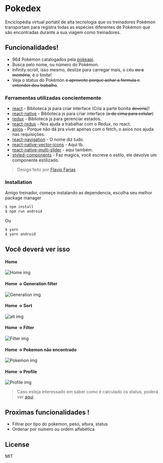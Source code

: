 # Pokedex

Enciclopédia virtual portátil de alta tecnologia que os treinadores Pokémon transportam para registra todas as espécies diferentes de Pokémon que são encontradas durante a sua viagem como treinadores.

## Funcionalidades!

- 964 Pokémon catalogados pela [pokeapi](https://pokeapi.co/).
- Busca pelo nome, ou número do Pokémon.
- Infinity scroll, isso mesmo, deslize para carregar mais, o céu ~~ou a memória~~, é o limite!
- Veja o status do Pokémon ~~e aproveite porque achar a formula e entender deu trabalho~~.

### Ferramentas utilizadas concientemente

- [react] - Biblioteca js para criar interface (Cria a parte bonita ~~deveria~~)!
- [react-native] - Biblioteca js para criar interface (~~o de cima para celular~~)
- [redux] - Biblioteca js para gerenciar estados.
- [react-redux] - Nos ajuda a trabalhar com o Redux, no react.
- [axios] - Porque não dá pra viver apenas com o fetch, o axios nos ajuda nas requisições.
- [react-navigation] - O nome diz tudo.
- [react-native-vector-icons] - Aqui tb.
- [react-native-multi-slider] - aqui também.
- [styled-components] - Faz magica, você escreve o estilo, ele devolve um componente estilizado.


>Design feito por [Flavio Farias](https://dribbble.com/flaviofpsj)

### Installation

Amigo treinador, começe instalando as dependencia, escolha seu melhor package manager

```sh
$ npm install
$ npm run android
```

Ou

```sh
$ yarn
$ yarn android
```


## Você deverá ver isso

#### Home
![Home img](https://github.com/andradeB/myPokedex/blob/master/exemples/home.jpg)
#### Home -> Generation filter
![Generation img](https://github.com/andradeB/myPokedex/blob/master/exemples/generation.jpg)
#### Home -> Sort
![alt img](https://github.com/andradeB/myPokedex/blob/master/exemples/sort.jpg)
#### Home -> Filter
![Filter img](https://github.com/andradeB/myPokedex/blob/master/exemples/filter.jpg)
#### Home -> Pokemon não encontrado
![Pokemon img](https://github.com/andradeB/myPokedex/blob/master/exemples/not-found.jpg)
#### Home -> Profile
![Profile img](https://github.com/andradeB/myPokedex/blob/master/exemples/profile.jpg)

>Caso esteja interessado em saber como é calculado os status, poderá ver [aqui](https://gaming.stackexchange.com/questions/194104/is-there-a-formula-to-calculate-evs)



## Proximas funcionalidades !

- Filtrar por tipo do pokemon, peso, altura, status
- Ordenar por numero ou ordem alfabética

## License

MIT

[react]: https://pt-br.reactjs.org/
[react-native]: https://reactnative.dev/
[redux]: https://redux.js.org/
[react-redux]: https://react-redux.js.org/
[axios]: https://github.com/axios/axios
[react-navigation]: https://reactnavigation.org/
[react-native-vector-icons]: https://github.com/oblador/react-native-vector-icons
[react-native-multi-slider]: https://github.com/ptomasroos/react-native-multi-slider
[styled-components]: https://styled-components.com/
